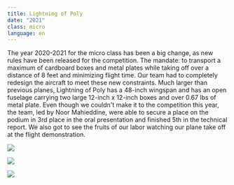```yaml
---
title: Lightning of Poly
date: "2021"
class: micro
language: en
---
```

The year 2020-2021 for the micro class has been a big change, as new rules have been released for the competition. The mandate: to transport a maximum of cardboard boxes and metal plates while taking off over a distance of 8 feet and minimizing flight time. Our team had to completely redesign the aircraft to meet these new constraints. Much larger than previous planes, Lightning of Poly has a 48-inch wingspan and has an open fuselage carrying two large 12-inch x 12-inch boxes and over 0.67 lbs of metal plate. Even though we couldn't make it to the competition this year, the team, led by Noor Mahieddine, were able to secure a place on the podium in 3rd place in the oral presentation and finished 5th in the technical report. We also got to see the fruits of our labor watching our plane take off at the flight demonstration.

![](https://i.ibb.co/dPzFm7y/DSC09330.jpg)

![](https://i.ibb.co/f4QbQyn/micro3.jpg)

![](https://i.ibb.co/5rhG198/DSC09315.jpg)